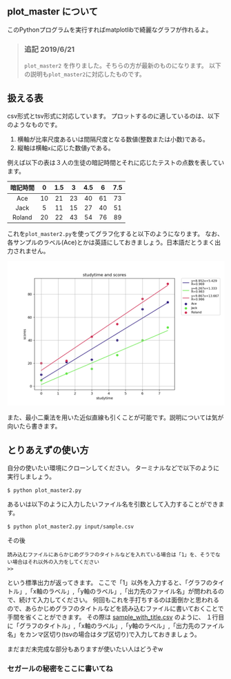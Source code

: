 ## plot_master について

このPythonプログラムを実行すればmatplotlibで綺麗なグラフが作れるよ。

>  ### 追記 2019/6/21
> `plot_master2` を作りました。そちらの方が最新のものになります。
> 以下の説明も`plot_master2`に対応したものです。

## 扱える表
csv形式とtsv形式に対応しています。
プロットするのに適しているのは、以下のようなものです。

1. 横軸が比率尺度あるいは間隔尺度となる数値(整数または小数)である。
2. 縦軸は横軸`x`に応じた数値`y`である。

例えば以下の表は３人の生徒の暗記時間とそれに応じたテストの点数を表しています。

|暗記時間|0|1.5|3|4.5|6|7.5|
|:---:|:---:|:---:|:---:|:---:|:---:|:---:|
|Ace|10|21|23|40|61|73|
|Jack|5|11|15|27|40|51|
|Roland|20|22|43|54|76|89|

これを`plot_master2.py`を使ってグラフ化すると以下のようになります。
なお、各サンプルのラベル(Ace)とかは英語にしておきましょう。日本語だとうまく出力されません。

![サンプル](https://github.com/utp2018th/plot-graph/blob/master/output/sample_with_title.png)

また、最小二乗法を用いた近似直線も引くことが可能です。説明については気が向いたら書きます。

## とりあえずの使い方
自分の使いたい環境にクローンしてください。
ターミナルなどで以下のように実行しましょう。

```
$ python plot_master2.py
```

あるいは以下のように入力したいファイル名を引数として入力することができます。

```
$ python plot_master2.py input/sample.csv
```

その後
```
読み込むファイルにあらかじめグラフのタイトルなどを入れている場合は「1」を、そうでない場合はそれ以外の入力をしてください
>>
```
という標準出力が返ってきます。
ここで「1」以外を入力すると、「グラフのタイトル」,「x軸のラベル」,「y軸のラベル」,「出力先のファイル名」が問われるので、続けて入力してください。
何回もこれを手打ちするのは面倒かと思われるので、あらかじめグラフのタイトルなどを読み込むファイルに書いておくことで手間を省くことができます。
その際は [sample_with_title.csv](https://github.com/utp2018th/plot-graph/blob/master/input/sample_with_title.csv) のように、
１行目に「グラフのタイトル」,「x軸のラベル」,「y軸のラベル」,「出力先のファイル名」をカンマ区切り(tsvの場合はタブ区切り)で入力しておきましょう。

まだまだ未完成な部分もありますが使いたい人はどうぞw


### セガールの秘密をここに書いてね
